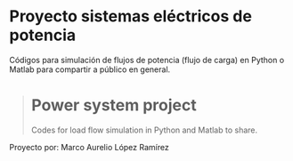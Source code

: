 # Proyecto sistemas eléctricos de potencia
Códigos para simulación de flujos de potencia (flujo de carga) en Python o Matlab para compartir a público en general.

> # Power system project
> Codes for load flow simulation in Python and Matlab to share.

Proyecto por: Marco Aurelio López Ramírez
